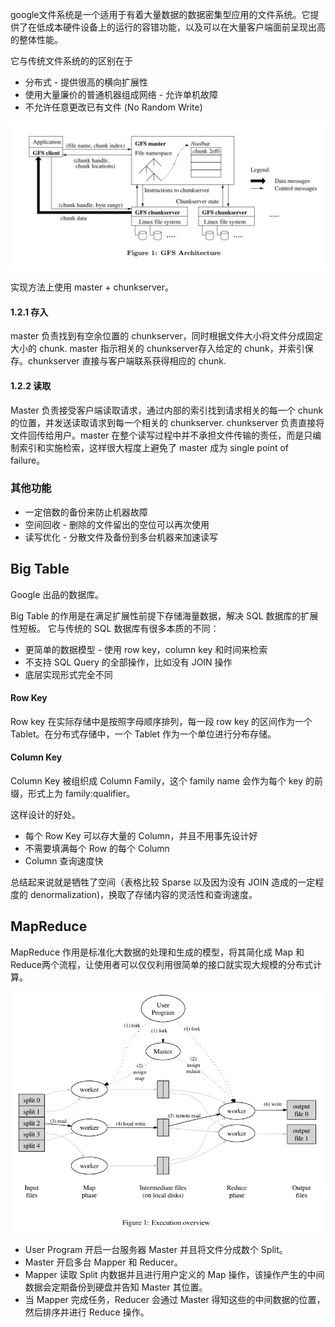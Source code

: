 google文件系统是一个适用于有着大量数据的数据密集型应用的文件系统。它提供了在低成本硬件设备上的运行的容错功能，以及可以在大量客户端面前呈现出高的整体性能。

它与传统文件系统的的区别在于

- 分布式 - 提供很高的横向扩展性
- 使用大量廉价的普通机器组成网络 - 允许单机故障
- 不允许任意更改已有文件 (No Random Write)

![img](oyyko.assets/gfs-paper.png)

实现方法上使用 master + chunkserver。

#### 1.2.1 存入

master 负责找到有空余位置的 chunkserver，同时根据文件大小将文件分成固定大小的 chunk. master 指示相关的 chunkserver存入给定的 chunk，并索引保存。chunkserver 直接与客户端联系获得相应的 chunk.

#### 1.2.2 读取

Master 负责接受客户端读取请求，通过内部的索引找到请求相关的每一个 chunk 的位置，并发送读取请求到每一个相关的 chunkserver. chunkserver 负责直接将文件回传给用户。master 在整个读写过程中并不承担文件传输的责任，而是只编制索引和实施检索，这样很大程度上避免了 master 成为 single point of failure。

### 其他功能

- 一定倍数的备份来防止机器故障
- 空间回收 - 删除的文件留出的空位可以再次使用
- 读写优化 - 分散文件及备份到多台机器来加速读写



## Big Table

Google 出品的数据库。

Big Table 的作用是在满足扩展性前提下存储海量数据，解决 SQL 数据库的扩展性短板。 它与传统的 SQL 数据库有很多本质的不同：

- 更简单的数据模型 - 使用 row key，column key 和时间来检索
- 不支持 SQL Query 的全部操作，比如没有 JOIN 操作
- 底层实现形式完全不同

#### Row Key

Row key 在实际存储中是按照字母顺序排列，每一段 row key 的区间作为一个Tablet。在分布式存储中，一个 Tablet 作为一个单位进行分布存储。

#### Column Key

Column Key 被组织成 Column Family，这个 family name 会作为每个 key 的前缀，形式上为 family:qualifier。



这样设计的好处。

- 每个 Row Key 可以存大量的 Column，并且不用事先设计好
- 不需要填满每个 Row 的每个 Column
- Column 查询速度快

总结起来说就是牺牲了空间（表格比较 Sparse 以及因为没有 JOIN 造成的一定程度的 denormalization)，换取了存储内容的灵活性和查询速度。



## MapReduce

MapReduce 作用是标准化大数据的处理和生成的模型，将其简化成 Map 和 Reduce两个流程，让使用者可以仅仅利用很简单的接口就实现大规模的分布式计算。

![img](oyyko.assets/mapreduce-execution.PNG)



- User Program 开启一台服务器 Master 并且将文件分成数个 Split。
- Master 开启多台 Mapper 和 Reducer。
- Mapper 读取 Split 内数据并且进行用户定义的 Map 操作，该操作产生的中间数据会定期备份到硬盘并告知 Master 其位置。
- 当 Mapper 完成任务，Reducer 会通过 Master 得知这些的中间数据的位置，然后排序并进行 Reduce 操作。
